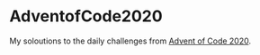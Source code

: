 # AdventofCode2020
My soloutions to the daily challenges from [Advent of Code 2020](https://adventofcode.com/2020/about). 
